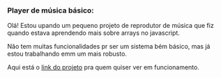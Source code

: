 <h3>Player de música básico:</h3>
<p>Olá! Estou upando um pequeno projeto de reprodutor de música que fiz quando estava aprendendo mais sobre arrays no javascript.</p>
<p>Não tem muitas funcionalidades pr ser um sistema bém básico, mas já estou trabalhando emm um mais robusto.</p>
<p>Aqui está o <a href="https://deivricardoss.github.io/player_de_musica_basico/">link do projeto</a> pra quem quiser ver em funcionamento.</p>
